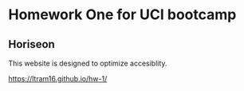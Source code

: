# Homework One for UCI bootcamp

## Horiseon

This website is designed to optimize accesiblity. 

https://ltram16.github.io/hw-1/

